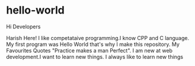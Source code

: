 # hello-world

Hi Developers

Harish Here! I like competataive programming.I know CPP and C language.
My first program was Hello World that's why I make this repository.
My Favourites Quotes "Practice makes a man Perfect".
I am new at web development.I want to learn new things.
I always like to learn new things

